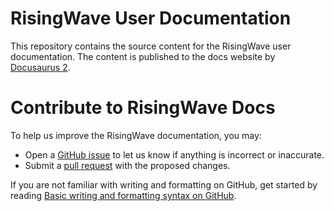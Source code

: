 # RisingWave User Documentation

This repository contains the source content for the RisingWave user documentation. The content is published to the docs website by [Docusaurus 2](https://docusaurus.io/).

# Contribute to RisingWave Docs

To help us improve the RisingWave documentation, you may:

* Open a [GitHub issue](https://github.com/singularity-data/risingwave-docs/issues) to let us know if anything is incorrect or inaccurate.
* Submit a [pull request](https://github.com/singularity-data/risingwave-docs/pulls) with the proposed changes.

If you are not familiar with writing and formatting on GitHub, get started by reading [Basic writing and formatting syntax on GitHub](https://docs.github.com/en/get-started/writing-on-github/getting-started-with-writing-and-formatting-on-github/basic-writing-and-formatting-syntax).

 
